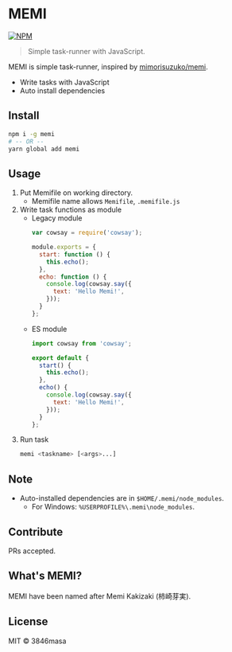 # MEMI

[![NPM](https://nodei.co/npm/memi.png?compact=true)](https://www.npmjs.com/package/memi)

> Simple task-runner with JavaScript.

MEMI is simple task-runner, inspired by [mimorisuzuko/memi].

- Write tasks with JavaScript
- Auto install dependencies

[mimorisuzuko/memi]: https://github.com/mimorisuzuko/memi

## Install

```bash
npm i -g memi
# -- OR --
yarn global add memi
```

## Usage

1. Put Memifile on working directory.
    - Memifile name allows `Memifile`, `.memifile.js`
2. Write task functions as module
    - Legacy module
      ```js
      var cowsay = require('cowsay');

      module.exports = {
        start: function () {
          this.echo();
        },
        echo: function () {
          console.log(cowsay.say({
            text: 'Hello Memi!',
          }));
        }
      };
      ```
    - ES module
      ```js
      import cowsay from 'cowsay';

      export default {
        start() {
          this.echo();
        },
        echo() {
          console.log(cowsay.say({
            text: 'Hello Memi!',
          }));
        }
      };
      ```
3. Run task
    ```bash
    memi <taskname> [<args>...]
    ```

## Note

- Auto-installed dependencies are in `$HOME/.memi/node_modules`.
  - For Windows: `%USERPROFILE%\.memi\node_modules`.

## Contribute

PRs accepted.

## What's MEMI?

MEMI have been named after Memi Kakizaki (柿崎芽実).

## License

MIT © 3846masa
